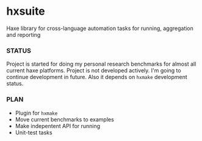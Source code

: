 # hxsuite
Haxe library for cross-language automation tasks for running, aggregation and reporting

### STATUS
Project is started for doing my personal research benchmarks for almost all current haxe platforms.
Project is not developed actively. I'm going to continue development in future. Also it depends on `hxmake` development status.

### PLAN
- Plugin for `hxmake`
- Move current benchmarks to examples
- Make indepentent API for running
- Unit-test tasks
